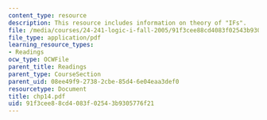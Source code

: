 ```yaml
---
content_type: resource
description: This resource includes information on theory of "IFs".
file: /media/courses/24-241-logic-i-fall-2005/91f3cee88cd4083f02543b9305776f21_chp14.pdf
file_type: application/pdf
learning_resource_types:
- Readings
ocw_type: OCWFile
parent_title: Readings
parent_type: CourseSection
parent_uid: 08ee49f9-2738-2cbe-85d4-6e04eaa3def0
resourcetype: Document
title: chp14.pdf
uid: 91f3cee8-8cd4-083f-0254-3b9305776f21
---
```

